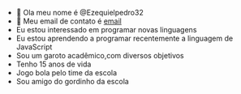 - 👋 Ola meu nome é @Ezequielpedro32  
- 👀 Meu email de contato é [email](ezequiel.bolfe@escola.pr.gov.br)
- Eu estou interessado em programar novas linguagens
- Eu estou aprendendo a programar recentemente a linguagem de JavaScript 
- Sou um garoto acadêmico,com diversos objetivos
- Tenho 15 anos de vida
- Jogo bola pelo time da escola
- Sou amigo do gordinho da escola

